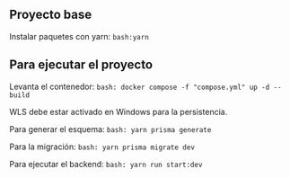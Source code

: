 ## Proyecto base

Instalar paquetes con yarn: `
bash:yarn
`

## Para ejecutar el proyecto

Levanta el contenedor: `
bash: docker compose -f "compose.yml" up -d --build
`

WLS debe estar activado en Windows para la persistencia.

Para generar el esquema: `
bash: yarn prisma generate
`

Para la migración: `
bash: yarn prisma migrate dev
`

Para ejecutar el backend: `
bash: yarn run start:dev
`
